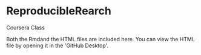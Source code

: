 # ReproducibleRearch
Coursera Class

Both the Rmdand the HTML files are included here.  You can view the HTML file by opening it in the 'GitHub Desktop'.
